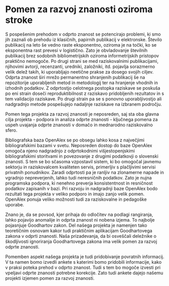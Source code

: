 # Pomen za razvoj znanosti oziroma stroke

S pospešenim prehodom v odprto znanost se potencirajo problemi, ki smo jih zaznali ob prehodu iz klasičnih, papirnih publikacij v elektronske. Število publikacij na leto še vedno raste eksponentno, oziroma je na točki, ko se eksponentna rast prevesi v logistično. Zato je obvladovanje številnih publikacij brez sodobnih bibliometrijskih oziroma informetrijskih pristopov praktično nemogoče. Po drugi strani se med raziskovalnimi publikacijami, njihovimi avtorji, recenzanti, uredniki, založniki, itd. pojavlja sorazmerno velik delež takih, ki uporabljajo neetične prakse za dosego svojih ciljev.  Odprta znanost širi mrežo permanentno shranjenih publikacij še na repozitorije uporabljenih metod in metodologij ter na hranjenje vhodnih in izhodnih podatkov. Z odprtostjo celotnega postopka raziskave se poskuša po eni strain doseči reproduktibilnost z raziskavo pridobljenih rezultatov in s tem validacijo raziskave. Po drugi strain pa se s ponovno uporabljivostjo ali nadgradnjo metode pospešujejo nadaljnje raziskave na izbranem področju.

Pomen tega projekta za razvoj znanosti je neposreden, saj sta oba glavna cilja projekta - podpora in analiza odprte znanosti - ključnega pomena za uspeh uvajanja odprte znanosti v domačo in mednarodno raziskovalno sfero. 

Bibliografska baza OpenAlex se po obsegu lahko kosa z največjimi bibliografskimi bazami v svetu. Neposreden dostop do baze OpenAlex omogoča njeno nadgradnjo z odprtokodnimi višjestopenjskimi bibliografskimi storitvami in povezovanje z drugimi podatkovji o slovenski znanosti. S tem se bo sčasoma vzpostavil sistem, ki bo omogočal javnemu sektorju in raziskovalcem kvaliteten servis, primerljiv s plačljivimi servisi privatnih ponudnikov.  Zaradi odprtosti pa je ranljiv na zlonamerne napade in vgradnjo nepreverjenih, lahko tudi neresničnih podatkov. Zato je nujna programska podpora, ki nenehno preverja konsistentnost in resničnost podatkov zapisanih v bazi. Pri razvoju in nadgradnji baze OpenAlex bodo rezultati tega projekta v veliko podporo in imajo zanjo velik pomen. OpenAlex ponuja veliko možnosti tudi za raziskovalne in pedagoške uporabe.

Znano je, da se povsod, kjer prihaja do odločitev na podlagi rangiranja, lahko pojavijo anomalije in odprta znanost ni nobena izjema. To najbolje pojasnjuje Goodhartov zakon. Del našega projekta je namenjen tako teoretičnim osnovam kakor tudi praktičnim aplikacijam Goodhartovega zakona v odprti znanosti. Naša prizadevanja, da bi osveščali deležnike o škodljivosti ignoriranja Goodhartovega zakona ima velik pomen za razvoj odprte znanosti.

Pomemben aspekt našega projekta je tudi pridobivanje povratnih informacij. V ta namen bomo izvedli ankete s katerimi bomo pridobili informacije, kako v praksi poteka prehod v odprto znanost. Tudi s tem bo mogoče izvesti pri vpeljavi odprte znanosti potrebne korekcije. Zato tudi ankete dajejo našemu projekti izjemen pomen za razvoj znanosti.




